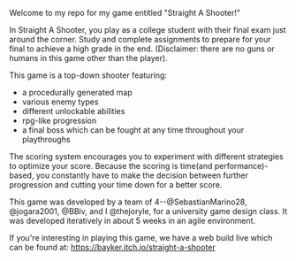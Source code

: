 Welcome to my repo for my game entitled "Straight A Shooter!"

In Straight A Shooter, you play as a college student with their final exam just around the corner. Study and complete assignments to prepare for your final to achieve a high grade in the end. (Disclaimer: there are no guns or humans in this game other than the player).

This game is a top-down shooter featuring:
* a procedurally generated map 
* various enemy types 
* different unlockable abilities 
* rpg-like progression
* a final boss which can be fought at any time throughout your playthroughs

The scoring system encourages you to experiment with different strategies to optimize your score. Because the scoring is time(and performance)-based, you constantly have to make the decision between further progression and cutting your time down for a better score.


This game was developed by a team of 4--@SebastianMarino28, @jogara2001, @BBiv, and I @thejoryle, for a university game design class. It was developed iteratively in about 5 weeks in an agile environment.

If you're interesting in playing this game, we have a web build live which can be found at: https://bayker.itch.io/straight-a-shooter
